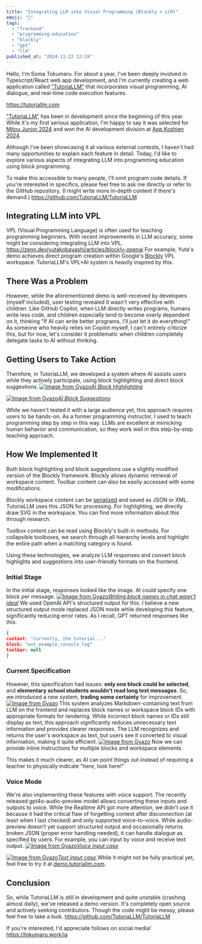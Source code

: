 ```yaml
---
title: "Integrating LLM into Visual Programming (Blockly × LLM)"
emoji: "🤖"
tags:
  - "frontend"
  - "programming-education"
  - "blockly"
  - "gpt"
  - "llm"
published_at: "2024-11-22 12:19"
---
```


Hello, I'm Soma Tokumaru.
For about a year, I've been deeply involved in Typescript/React web app development, and I'm currently creating a web application called ["TutoriaLLM"](https://tutoriallm.com) that incorporates visual programming, AI dialogue, and real-time code execution features.

https://tutoriallm.com

["TutoriaLLM"](https://tutoriallm.com) has been in development since the beginning of this year. While it's my first serious application, I'm happy to say it was selected for [Mitou Junior 2024](https://jr.mitou.org/projects/2024/tutoriallm) and won the AI development division at [App Koshien 2024](https://applikoshien.jp/).

Although I've been showcasing it at various external contests, I haven't had many opportunities to explain each feature in detail. Today, I'd like to explore various aspects of integrating LLM into programming education using block programming.

To make this accessible to many people, I'll omit program code details. If you're interested in specifics, please feel free to ask me directly or refer to the GitHub repository. (I might write more in-depth content if there's demand.)
https://github.com/TutoriaLLM/TutoriaLLM

## Integrating LLM into VPL

VPL (Visual Programming Language) is often used for teaching programming beginners. With recent improvements in LLM accuracy, some might be considering integrating LLM into VPL.
https://zenn.dev/yutakobayashi/articles/blockly-openai
For example, Yuta's demo achieves direct program creation within Google's [Blockly](https://developers.google.com/blockly?hl=ja) VPL workspace. TutoriaLLM's VPL×AI system is heavily inspired by this.

## There Was a Problem

However, while the aforementioned demo is well-received by developers (myself included), user testing revealed it wasn't very effective with children. Like GitHub Copilot, when LLM directly writes programs, humans write less code, and children especially tend to become overly dependent on it, thinking "If AI can write better programs, I'll just let it do everything!" As someone who heavily relies on Copilot myself, I can't entirely criticize this, but for now, let's consider it problematic when children completely delegate tasks to AI without thinking.

## Getting Users to Take Action

Therefore, in TutoriaLLM, we developed a system where AI assists users while they actively participate, using block highlighting and direct block suggestions.
[![Image from Gyazo](https://i.gyazo.com/31abfd751e0584aacefefdede66b9997.gif)_AI Block Highlighting_](https://gyazo.com/31abfd751e0584aacefefdede66b9997)

[![Image from Gyazo](https://i.gyazo.com/002a9d49d1a377a4bd9c23c09e3ef826.gif)_AI Block Suggestions_
](https://gyazo.com/002a9d49d1a377a4bd9c23c09e3ef826)

While we haven't tested it with a large audience yet, this approach requires users to be hands-on. As a former programming instructor, I used to teach programming step by step in this way. LLMs are excellent at mimicking human behavior and communication, so they work well in this step-by-step teaching approach.

## How We Implemented It

Both block highlighting and block suggestions use a slightly modified version of the Blockly framework. Blockly allows dynamic retrieval of workspace content. Toolbar content can also be easily accessed with some modifications.

Blockly workspace content can be [serialized](https://developers.google.com/blockly/guides/configure/web/serialization) and saved as JSON or XML. TutoriaLLM uses this JSON for processing.
For highlighting, we directly draw SVG in the workspace. You can find more information about this through research.

Toolbox content can be read using Blockly's built-in methods. For collapsible toolboxes, we search through all hierarchy levels and highlight the entire path when a matching category is found.

Using these technologies, we analyze LLM responses and convert block highlights and suggestions into user-friendly formats on the frontend.

### Initial Stage

In the initial stage, responses looked like the image. AI could specify one block per message.
[![Image from Gyazo](https://i.gyazo.com/b9f7d8875b386a3fb282654fcd002bdc.png)_Writing block names in chat wasn't ideal_](https://gyazo.com/b9f7d8875b386a3fb282654fcd002bdc)
We used OpenAI API's structured output for this. I believe a new structured output mode replaced JSON mode while developing this feature, significantly reducing error rates.
As I recall, GPT returned responses like this:

```json
{
content: "Currently, the tutorial..."
block: "ext_example_console_log"
toolbar: null
}
```

### Current Specification

However, this specification had issues: **only one block could be selected**, and **elementary school students wouldn't read long text messages**.
So, we introduced a new system, **trading some certainty** for improvement.
[![Image from Gyazo](https://i.gyazo.com/0d17abba11d61c30241dcbb823768af5.png)](https://gyazo.com/0d17abba11d61c30241dcbb823768af5)
This system analyzes Markdown-containing text from LLM on the frontend and replaces block names or workspace block IDs with appropriate formats for rendering. While incorrect block names or IDs still display as text, this approach significantly reduces unnecessary text information and provides clearer responses.
The LLM recognizes and returns the user's workspace as text, but users see it converted to visual information, making it quite efficient.
[![Image from Gyazo](https://i.gyazo.com/5910b3783b04510b77b318d0705e478a.png)](https://gyazo.com/5910b3783b04510b77b318d0705e478a)
Now we can provide inline instructions for multiple blocks and workspace elements.

This makes it much clearer, as AI can point things out instead of requiring a teacher to physically indicate "here, look here!"

### Voice Mode

We're also implementing these features with voice support.
The recently released gpt4o-audio-preview model allows converting these inputs and outputs to voice.
While the Realtime API got more attention, we didn't use it because it had the critical flaw of forgetting context after disconnection (at least when I last checked) and only supported voice-to-voice.
While audio-preview doesn't yet support structured output and occasionally returns broken JSON (proper error handling needed), it can handle dialogue as specified by users. For example, you can input by voice and receive text output.
[![Image from Gyazo](https://i.gyazo.com/0670ec2f53d2d882f842b53804275926.jpg)_Voice input case_](https://gyazo.com/0670ec2f53d2d882f842b53804275926)

[![Image from Gyazo](https://i.gyazo.com/0abdd3a3e228a0e237de5abd1b143315.jpg)_Text input case_
](https://gyazo.com/0abdd3a3e228a0e237de5abd1b143315)
While it might not be fully practical yet, feel free to try it at [demo.tutoriallm.com](https://demo.tutoriallm.com).

## Conclusion

So, while TutoriaLLM is still in development and quite unstable (crashing almost daily), we've released a demo version. It's completely open source and actively seeking contributors. Though the code might be messy, please feel free to take a look.
https://github.com/TutoriaLLM/TutoriaLLM

If you're interested, I'd appreciate follows on social media!
https://tokumaru.work/ja
